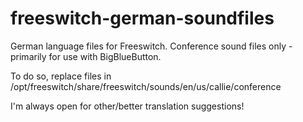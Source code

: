 # freeswitch-german-soundfiles

German language files for Freeswitch. Conference sound files only -primarily for use with BigBlueButton.

To do so, replace files in /opt/freeswitch/share/freeswitch/sounds/en/us/callie/conference

I'm always open for other/better translation suggestions!
